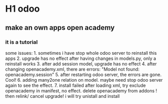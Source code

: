 # H1 odoo
## make an own apps open academy

### it is a tutorial

some issues:
    1. sometimes i have stop whole odoo server to reinstall this apps
    2. upgrade has no effect after having changes in models.py, only a reinstall works
    3. after add session model, upgrade has no effect
    4. after changing openacademy.xml, there are errors: "Model not found: openacademy.session"
    5. after restarting odoo server, the errors are gone. Cool!
    6. adding many2one relation on model. maybe need stop odoo server again to see the effect.
    7. install failed after loading xml, try exclude openacademy in manifest, no effect.  delete openacademy from addons ! then relink/ cancel upgrade! i will try unistall and install
